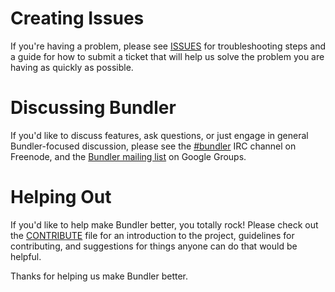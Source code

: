 # Creating Issues

If you're having a problem, please see [ISSUES](https://github.com/bundler/bundler/blob/master/ISSUES.md) for troubleshooting steps and a guide for how to submit a ticket that will help us solve the problem you are having as quickly as possible.

# Discussing Bundler

If you'd like to discuss features, ask questions, or just engage in general Bundler-focused discussion, please see the [#bundler](irc://irc.freenode.net/#bundler) IRC channel on Freenode, and the [Bundler mailing list](http://groups.google.com/group/ruby-bundler) on Google Groups.

# Helping Out

If you'd like to help make Bundler better, you totally rock! Please check out the [CONTRIBUTE](https://github.com/bundler/bundler/blob/master/CONTRIBUTE.md) file for an introduction to the project, guidelines for contributing, and suggestions for things anyone can do that would be helpful.

Thanks for helping us make Bundler better.
